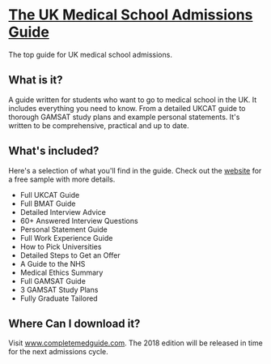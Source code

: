 # [The UK Medical School Admissions Guide](http://www.completemedguide.com/)
The top guide for UK medical school admissions.

What is it?
-
A guide written for students who want to go to medical school in the UK. It includes everything you need to know. From a detailed UKCAT guide to thorough GAMSAT study plans and example personal statements. It's written to be comprehensive, practical and up to date.

What's included?
-
Here's a selection of what you'll find in the guide. Check out the [website](http://www.completemedguide.com/) for a free sample with more details.
* Full UKCAT Guide
* Full BMAT Guide
* Detailed Interview Advice
* 60+ Answered Interview Questions
* Personal Statement Guide
* Full Work Experience Guide
* How to Pick Universities
* Detailed Steps to Get an Offer
* A Guide to the NHS
* Medical Ethics Summary
* Full GAMSAT Guide
* 3 GAMSAT Study Plans
* Fully Graduate Tailored

Where Can I download it?
-
Visit www.completemedguide.com. The 2018 edition will be released in time for the next admissions cycle.
